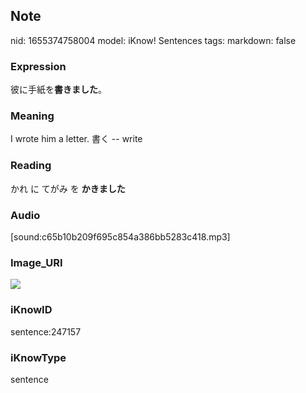 ## Note
nid: 1655374758004
model: iKnow! Sentences
tags: 
markdown: false

### Expression
彼に手紙を<b>書きました</b>。

### Meaning
I wrote him a letter.
書く -- write

### Reading
かれ に てがみ を <b>かきました</b>

### Audio
[sound:c65b10b209f695c854a386bb5283c418.mp3]

### Image_URI
<img src="060ee922f9bc2e8e3dbc454e4d68dd83.jpg">

### iKnowID
sentence:247157

### iKnowType
sentence
